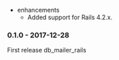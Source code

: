 * enhancements
  * Added support for Rails 4.2.x.

### 0.1.0 - 2017-12-28

First release db_mailer_rails